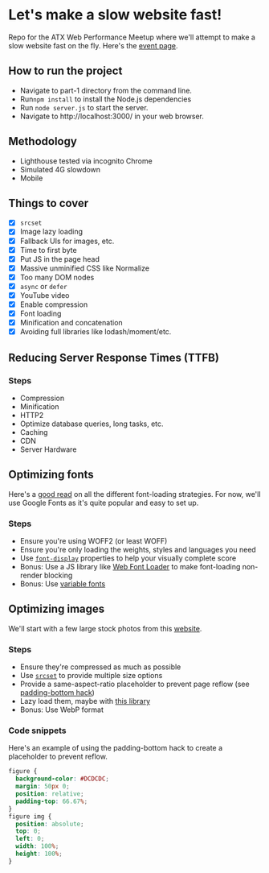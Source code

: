 # Let's make a slow website fast!

Repo for the ATX Web Performance Meetup where we'll attempt to make a slow website fast on the fly. Here's the [event page](https://www.meetup.com/austin-web-performance/events/266519185/).

## How to run the project

- Navigate to part-1 directory from the command line.
- Run`npm install` to install the Node.js dependencies
- Run `node server.js` to start the server.
- Navigate to http://localhost:3000/ in your web browser.

## Methodology

- Lighthouse tested via incognito Chrome
- Simulated 4G slowdown
- Mobile

## Things to cover

- [x] `srcset`
- [x] Image lazy loading
- [x] Fallback UIs for images, etc.
- [x] Time to first byte
- [x] Put JS in the page head
- [x] Massive unminified CSS like Normalize
- [x] Too many DOM nodes
- [x] `async` or `defer`
- [x] YouTube video
- [x] Enable compression
- [x] Font loading
- [x] Minification and concatenation
- [x] Avoiding full libraries like lodash/moment/etc.

## Reducing Server Response Times (TTFB)

### Steps

- Compression
- Minification
- HTTP2
- Optimize database queries, long tasks, etc.
- Caching
- CDN
- Server Hardware

## Optimizing fonts

Here's a [good read](https://www.zachleat.com/web/comprehensive-webfonts/) on all the different font-loading strategies. For now, we'll use Google Fonts as it's quite popular and easy to set up.

### Steps

- Ensure you're using WOFF2 (or least WOFF)
- Ensure you're only loading the weights, styles and languages you need
- Use [`font-display`](https://developer.mozilla.org/en-US/docs/Web/CSS/@font-face/font-display) properties to help your visually complete score
- Bonus: Use a JS library like [Web Font Loader](https://github.com/typekit/webfontloader) to make font-loading non-render blocking
- Bonus: Use [variable fonts](https://medium.com/variable-fonts/https-medium-com-tiro-introducing-opentype-variable-fonts-12ba6cd2369)

## Optimizing images

We'll start with a few large stock photos from this [website](https://picsum.photos/images).

### Steps

- Ensure they're compressed as much as possible
- Use [`srcset`](https://developer.mozilla.org/en-US/docs/Learn/HTML/Multimedia_and_embedding/Responsive_images) to provide multiple size options
- Provide a same-aspect-ratio placeholder to prevent page reflow (see [padding-bottom hack](https://www.smashingmagazine.com/2013/09/responsive-images-performance-problem-case-study/))
- Lazy load them, maybe with [this library](https://github.com/aFarkas/lazysizes)
- Bonus: Use WebP format

### Code snippets

Here's an example of using the padding-bottom hack to create a placeholder to prevent reflow.

```css
figure {
  background-color: #DCDCDC;
  margin: 50px 0;
  position: relative;
  padding-top: 66.67%;
}
figure img {
  position: absolute;
  top: 0;
  left: 0;
  width: 100%;
  height: 100%;
}
```
